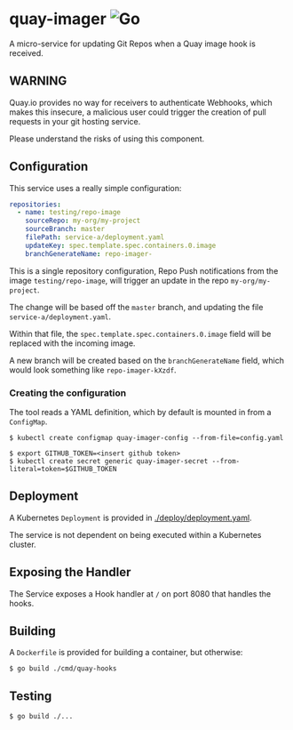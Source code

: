 # quay-imager ![Go](https://github.com/bigkevmcd/quay-imager/workflows/Go/badge.svg)

A micro-service for updating Git Repos when a Quay image hook is received.

## WARNING

Quay.io provides no way for receivers to authenticate Webhooks, which makes this insecure, a malicious user could trigger the creation of pull requests in your git hosting service.

Please understand the risks of using this component.

## Configuration

This service uses a really simple configuration:

```yaml
repositories:
  - name: testing/repo-image
    sourceRepo: my-org/my-project
    sourceBranch: master
    filePath: service-a/deployment.yaml
    updateKey: spec.template.spec.containers.0.image
    branchGenerateName: repo-imager-
```

This is a single repository configuration, Repo Push notifications from the
image `testing/repo-image`, will trigger an update in the repo
`my-org/my-project`.

The change will be based off the `master` branch, and updating the file
`service-a/deployment.yaml`.

Within that file, the `spec.template.spec.containers.0.image` field will be replaced
with the incoming image.

A new branch will be created based on the `branchGenerateName` field, which
would look something like `repo-imager-kXzdf`.

### Creating the configuration

The tool reads a YAML definition, which by default is mounted in from a
`ConfigMap`.

```shell
$ kubectl create configmap quay-imager-config --from-file=config.yaml
```

```shell
$ export GITHUB_TOKEN=<insert github token>
$ kubectl create secret generic quay-imager-secret --from-literal=token=$GITHUB_TOKEN
```

## Deployment

A Kubernetes `Deployment` is provided in [./deploy/deployment.yaml](./deploy/deployment.yaml).

The service is not dependent on being executed within a Kubernetes cluster.

## Exposing the Handler

The Service exposes a Hook handler at `/` on port 8080 that handles the hooks.

## Building

A `Dockerfile` is provided for building a container, but otherwise:

```shell
$ go build ./cmd/quay-hooks
```

## Testing

```shell
$ go build ./...
```
